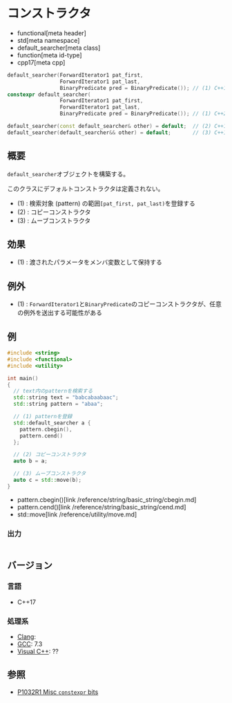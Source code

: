 # コンストラクタ
* functional[meta header]
* std[meta namespace]
* default_searcher[meta class]
* function[meta id-type]
* cpp17[meta cpp]

```cpp
default_searcher(ForwardIterator1 pat_first,
                 ForwardIterator1 pat_last,
                 BinaryPredicate pred = BinaryPredicate()); // (1) C++17
constexpr default_searcher(
                 ForwardIterator1 pat_first,
                 ForwardIterator1 pat_last,
                 BinaryPredicate pred = BinaryPredicate()); // (1) C++20

default_searcher(const default_searcher& other) = default;  // (2) C++17
default_searcher(default_searcher&& other) = default;       // (3) C++17
```

## 概要
`default_searcher`オブジェクトを構築する。

このクラスにデフォルトコンストラクタは定義されない。

- (1) : 検索対象 (pattern) の範囲`[pat_first, pat_last)`を登録する
- (2) : コピーコンストラクタ
- (3) : ムーブコンストラクタ


## 効果
- (1) : 渡されたパラメータをメンバ変数として保持する


## 例外
- (1) : `ForwardIterator1`と`BinaryPredicate`のコピーコンストラクタが、任意の例外を送出する可能性がある


## 例
```cpp example
#include <string>
#include <functional>
#include <utility>

int main()
{
  // text内のpatternを検索する
  std::string text = "babcabaabaac";
  std::string pattern = "abaa";

  // (1) patternを登録
  std::default_searcher a {
    pattern.cbegin(),
    pattern.cend()
  };

  // (2) コピーコンストラクタ
  auto b = a;

  // (3) ムーブコンストラクタ
  auto c = std::move(b);
}
```
* pattern.cbegin()[link /reference/string/basic_string/cbegin.md]
* pattern.cend()[link /reference/string/basic_string/cend.md]
* std::move[link /reference/utility/move.md]

### 出力
```
```

## バージョン
### 言語
- C++17

### 処理系
- [Clang](/implementation.md#clang):
- [GCC](/implementation.md#gcc): 7.3
- [Visual C++](/implementation.md#visual_cpp): ??


## 参照
- [P1032R1 Misc `constexpr` bits](http://www.open-std.org/jtc1/sc22/wg21/docs/papers/2018/p1032r1.html)

